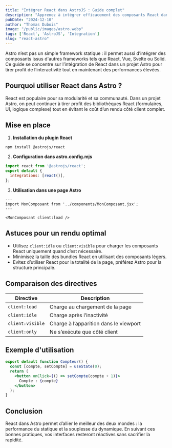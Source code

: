 ```yaml
---
title: "Intégrer React dans AstroJS : Guide complet"
description: "Apprenez à intégrer efficacement des composants React dans vos projets AstroJS pour créer des interfaces interactives performantes."
pubDate: "2024-12-10"
author: "Thomas Dubois"
image: "/public/images/astro.webp"
tags: ['React', 'AstroJS', 'Integration']
slug: "react-astro"
---
```



Astro n’est pas un simple framework statique : il permet aussi d’intégrer des composants issus d'autres frameworks tels que React, Vue, Svelte ou Solid. Ce guide se concentre sur l’intégration de React dans un projet Astro pour tirer profit de l’interactivité tout en maintenant des performances élevées.

## Pourquoi utiliser React dans Astro ?

React est populaire pour sa modularité et sa communauté. Dans un projet Astro, on peut continuer à tirer profit des bibliothèques React (formulaires, UI, logique complexe) tout en évitant le coût d’un rendu côté client complet.

## Mise en place

1. **Installation du plugin React**

```bash
npm install @astrojs/react
```

2. **Configuration dans astro.config.mjs**

```js
import react from '@astrojs/react';
export default {
  integrations: [react()],
};
```

3. **Utilisation dans une page Astro**

```astro
---
import MonComposant from '../components/MonComposant.jsx';
---

<MonComposant client:load />
```

## Astuces pour un rendu optimal

- Utilisez `client:idle` ou `client:visible` pour charger les composants React uniquement quand c’est nécessaire.
- Minimisez la taille des bundles React en utilisant des composants légers.
- Evitez d’utiliser React pour la totalité de la page, préférez Astro pour la structure principale.

## Comparaison des directives

| Directive         | Description                          |
|-------------------|--------------------------------------|
| `client:load`     | Charge au chargement de la page      |
| `client:idle`     | Charge après l’inactivité            |
| `client:visible`  | Charge à l’apparition dans le viewport |
| `client:only`     | Ne s’exécute que côté client         |

## Exemple d'utilisation

```jsx
export default function Compteur() {
  const [compte, setCompte] = useState(0);
  return (
    <button onClick={() => setCompte(compte + 1)}>
      Compte : {compte}
    </button>
  );
}
```

## Conclusion

React dans Astro permet d’allier le meilleur des deux mondes : la performance du statique et la souplesse du dynamique. En suivant ces bonnes pratiques, vos interfaces resteront réactives sans sacrifier la rapidité.